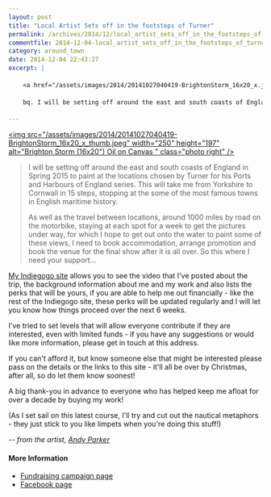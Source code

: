 ```yaml
---
layout: post
title: "Local Artist Sets off in the footsteps of Turner"
permalink: /archives/2014/12/local_artist_sets_off_in_the_footsteps_of_turner.html
commentfile: 2014-12-04-local_artist_sets_off_in_the_footsteps_of_turner
category: around_town
date: 2014-12-04 22:43:27
excerpt: |

    <a href="/assets/images/2014/20141027040419-BrightonStorm_16x20_x.jpeg" title="See larger version of - Brighton Storm (16x20) Oil on Canvas "><img src="/assets/images/2014/20141027040419-BrightonStorm_16x20_x_thumb.jpeg" width="150" height="118" alt="Brighton Storm (16x20") Oil on Canvas " class="photo right" /></a>

    bq. I will be setting off around the east and south coasts of England in Spring 2015  to paint at the locations chosen by Turner for his Ports and Harbours of England series. This will take me from Yorkshire to Cornwall in 15 steps, stopping at the some of the most famous towns in English maritime history.

---
```


<a href="/assets/images/2014/20141027040419-BrightonStorm_16x20_x.jpeg" title="See larger version of - Brighton Storm (16x20) Oil on Canvas "><img src="/assets/images/2014/20141027040419-BrightonStorm_16x20_x_thumb.jpeg" width="250" height="197" alt="Brighton Storm (16x20") Oil on Canvas " class="photo right" /></a>

> I will be setting off around the east and south coasts of England in Spring 2015 to paint at the locations chosen by Turner for his Ports and Harbours of England series. This will take me from Yorkshire to Cornwall in 15 steps, stopping at the some of the most famous towns in English maritime history.
> 
> As well as the travel between locations, around 1000 miles by road on the motorbike, staying at each spot for a week to get the pictures under way, for which I hope to get out onto the water to paint some of these views, I need to book accommodation, arrange promotion and book the venue for the final show after it is all over. So this where I need your support...

[My Indiegogo site](https://www.indiegogo.com/projects/in-the-footsteps-of-turner/x/8942803) allows you to see the video that I've posted about the trip, the background information about me and my work and also lists the perks that will be yours, if you are able to help me out financially - like the rest of the Indiegogo site, these perks will be updated regularly and I will let you know how things proceed over the next 6 weeks.

I've tried to set levels that will allow everyone contribute if they are interested, even with limited funds - if you have any suggestions or would like more information, please get in touch at this address.

If you can't afford it, but know someone else that might be interested please pass on the details or the links to this site - it'll all be over by Christmas, after all, so do let them know soonest!

A big thank-you in advance to everyone who has helped keep me afloat for over a decade by buying my work!

(As I set sail on this latest course, I'll try and cut out the nautical metaphors - they just stick to you like limpets when you're doing this stuff!)

<cite>-- from the artist, [Andy Parker](http://www.andyparker.uk.com/</cite>)

#### More Information

-   [Fundraising campaign page](https://www.indiegogo.com/projects/in-the-footsteps-of-turner/x/8942803)
-   [Facebook page](https://www.facebook.com/turnersfootsteps)
